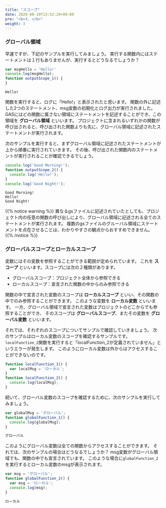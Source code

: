 ```yaml
---
title: "スコープ"
date: 2020-08-10T13:52:24+09:00
pre: "<b>3. </b>"
weight: 3
---
```

### グローバル領域
早速ですが、下記のサンプルを実行してみましょう。
実行する関数内にはステートメントは１行もありませんが、実行するとどうなるでしょうか？
```js
var msgHello = 'Hello!'
console.log(msgHello);
function outputScope_1() {
}
```
```
Hello!
```
関数を実行すると、ログに「Hello!」と表示されたと思います。
関数の外に記述した2つのステートメント、msg変数の初期化とログ出力が実行されました。
GASにはどの関数に属さない領域にステートメントを記述することができ、この領域を **グローバル領域** といいます。
プロジェクトに含まれるいずれかの関数が呼び出されると、呼び出された関数よりも先に、グローバル領域に記述されたステートメントが実行されます。

次のサンプルを実行すると、まずグローバル領域に記述されたステートメントが上から順番に実行されていきます。
その後、呼び出された関数内のステートメントが実行されることが確認できるでしょう。
```js
console.log('Good Morning!');
function outputScope_2() {
  console.log('Hello!');
}
console.log('Good Night!');
```
```
Good Morning!
Hello!
Good Night!
```
{{% notice warning %}}
異なるgsファイルに記述されていたとしても、プロジェクト内の任意の関数の呼び出しにより、グローバル領域に記述される全てのステートメントが実行されます。
複数のgsファイルのグルーバル領域にステートメントを点在させることは、わかりやすさの観点からおすすめできません。
{{% /notice %}}

### グローバルスコープとローカルスコープ
変数にはその変数を参照することができる範囲が定められています。
これを **スコープ** といいます。スコープには次の２種類があります。
- グローバルスコープ：プロジェクト全体から参照できる
- ローカルスコープ：宣言された関数の中からのみ参照できる

関数の中で宣言された変数のスコープは **ローカルスコープ** といい、その関数の中でのみ参照することができます。
このような変数を **ローカル変数** といいます。
一方、グローバル領域で宣言された変数はプロジェクトのどこからでも参照することができ、
そのスコープは **グローバルスコープ**、またその変数を **グローバル変数** といいます。

それでは、それぞれのスコープについてサンプルで確認していきましょう。
次のサンプルはローカル変数のスコープを確認するサンプルです。
`localFunction_2`関数を実行すると「localFunction_2が定義されていません」というエラーが発生します。
このようにローカル変数は外からはアクセスすることができないのです。
```js
function localFunction_1() {
  var localMsg = 'ローカル';
}
function localFunction_2() {
  console.log(localMsg);
}
```
続いて、グローバル変数のスコープを確認するために、次のサンプルを実行してみましょう。
```js
var globalMsg = 'グローバル';
function globalFunction_1() {
  console.log(globalMsg);
}
```
```js
グローバル
```
このようにグローバル変数は全ての関数からアクセスすることができます。
それでは、次のサンプルの場合はどうなるでしょうか？
msg変数がグローバル領域でも、関数の中でも宣言されています。
このような場合に`globalFunction_2`を実行するとローカル変数のmsgが表示されます。
```js
var msg = 'グローバル';
function globalFunction_2() {
  var msg = 'ローカル';
  console.log(msg);
}
```
```js
ローカル
```
